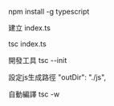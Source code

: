 npm install -g typescript

建立 index.ts

tsc index.ts

開發工具
tsc --init

設定js生成路徑
 "outDir": "./js",

自動編譯
tsc -w